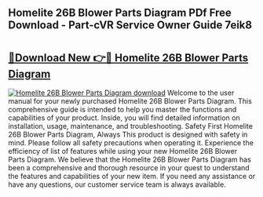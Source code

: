 ## Homelite 26B Blower Parts Diagram PDf Free Download - Part-cVR Service Owner Guide 7eik8

# <h2><a href="http://dfkfqj.blite.top/?on=Homelite+26B+Blower+Parts+Diagram">🔗Download New 👉🔴 Homelite 26B Blower Parts Diagram</a></h2>

[![Homelite 26B Blower Parts Diagram download](https://i.imgur.com/lujVjoI.png)](http://dfkfqj.blite.top/?on=Homelite+26B+Blower+Parts+Diagram)
Welcome to the user manual for your newly purchased Homelite 26B Blower Parts Diagram. This comprehensive guide is intended to help you master the functions and capabilities of your product. Inside, you will find detailed information on installation, usage, maintenance, and troubleshooting. Safety First Homelite 26B Blower Parts Diagram, Always This product is designed with safety in mind. Please follow all safety precautions when operating it. Experience the efficiency of list of features while using your new Homelite 26B Blower Parts Diagram. We believe that the Homelite 26B Blower Parts Diagram has been a comprehensive and thorough resource in your quest to understand the features and capabilities of your new item. If you need any assistance or have any questions, our customer service team is always available.
